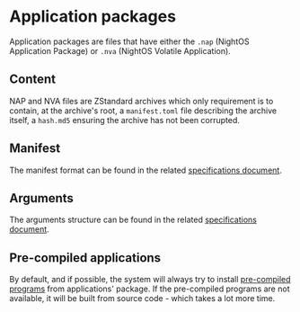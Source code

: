 # Application packages

Application packages are files that have either the `.nap` (NightOS Application Package) or `.nva` (NightOS Volatile Application).

## Content

NAP and NVA files are ZStandard archives which only requirement is to contain, at the archive's root, a `manifest.toml` file describing the archive itself, a `hash.md5` ensuring the archive has not been corrupted.

## Manifest

The manifest format can be found in the related [specifications document](manifest.md).

## Arguments

The arguments structure can be found in the related [specifications document](arguments.md).

## Pre-compiled applications

By default, and if possible, the system will always try to install [pre-compiled programs](../pre-compiling.md) from applications' package. If the pre-compiled programs are not available, it will be built from source code - which takes a lot more time.
